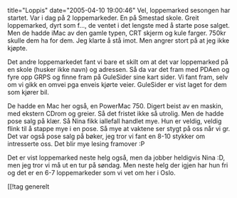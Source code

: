 title="Loppis"
date="2005-04-10 19:00:46"
Vel, loppemarked sesongen har startet. Var i dag på 2 loppemarkeder. En på Smestad skole. Greit loppemarked, dyrt som f..., de ventet i det lengste med å starte pose salget. Men de hadde iMac av den gamle typen, CRT skjerm og kule farger. 750kr skulle dem ha for dem. Jeg klarte å stå imot. Men angrer stort på at jeg ikke kjøpte.

Det andre loppemarkedet fant vi bare et skilt om at det var loppemarked på en skole (husker ikke navn) og adressen. Så da var det fram med PDAen og fyre opp GRPS og finne fram på GuleSider sine kart sider. Vi fant fram, selv om vi gikk en omvei pga enveis kjørte veier. GuleSider er vist laget for dem som kjører bil.

De hadde en Mac her også, en PowerMac 750. Digert beist av en maskin, med ekstern CDrom og greier. Så det fristet ikke så utrolig. Men de hadde pose salg på klær. Så Nina fikk iallefall handlet mye. Hun er veldig, veldig flink til å stappe mye i en pose. Så mye at vaktene ser stygt på oss når vi gr. Det var også pose salg på bøker, jeg tror vi fant en 8-10 stykker om intresserte oss. Det blir mye lesing framover :P

Det er vist loppemarked neste helg også, men da jobber heldigvis Nina :D, men jeg tror vi må ut en tur på søndag. Men neste helg der igjen har hun fri og det er en 6-7 loppemarkeder som vi vet om her i Oslo.

[[!tag  generelt
